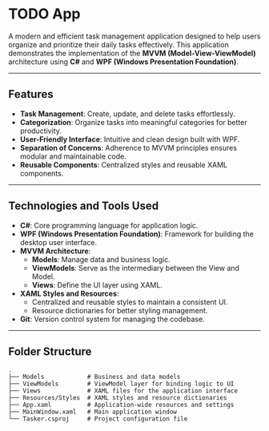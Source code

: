 # TODO App 

A modern and efficient task management application designed to help users organize and prioritize their daily tasks effectively. This application demonstrates the implementation of the **MVVM (Model-View-ViewModel)** architecture using **C#** and **WPF (Windows Presentation Foundation)**.

---

## Features

- **Task Management**: Create, update, and delete tasks effortlessly.
- **Categorization**: Organize tasks into meaningful categories for better productivity.
- **User-Friendly Interface**: Intuitive and clean design built with WPF.
- **Separation of Concerns**: Adherence to MVVM principles ensures modular and maintainable code.
- **Reusable Components**: Centralized styles and reusable XAML components.

---

## Technologies and Tools Used

- **C#**: Core programming language for application logic.
- **WPF (Windows Presentation Foundation)**: Framework for building the desktop user interface.
- **MVVM Architecture**:
  - **Models**: Manage data and business logic.
  - **ViewModels**: Serve as the intermediary between the View and Model.
  - **Views**: Define the UI layer using XAML.
- **XAML Styles and Resources**:
  - Centralized and reusable styles to maintain a consistent UI.
  - Resource dictionaries for better styling management.
- **Git**: Version control system for managing the codebase.

---

## Folder Structure

```plaintext
.
├── Models            # Business and data models
├── ViewModels        # ViewModel layer for binding logic to UI
├── Views             # XAML files for the application interface
├── Resources/Styles  # XAML styles and resource dictionaries
├── App.xaml          # Application-wide resources and settings
├── MainWindow.xaml   # Main application window
└── Tasker.csproj     # Project configuration file




